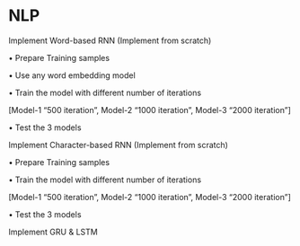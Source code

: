 # NLP

Implement Word-based RNN (Implement from scratch)

• Prepare Training samples

• Use any word embedding model

• Train the model with different number of iterations

[Model-1 “500 iteration”, Model-2 “1000 iteration”, Model-3 “2000 iteration”]

• Test the 3 models

 Implement Character-based RNN (Implement from scratch)
 
• Prepare Training samples

• Train the model with different number of iterations

[Model-1 “500 iteration”, Model-2 “1000 iteration”, Model-3 “2000 iteration”]

• Test the 3 models

Implement GRU & LSTM
